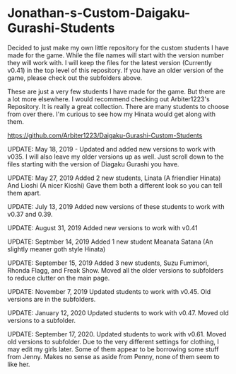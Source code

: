# Jonathan-s-Custom-Daigaku-Gurashi-Students

Decided to just make my own little repository for the custom students I have made for the game.  While the file names will start with the version number they will work with. I will keep the files for the latest version (Currently v0.41) in the top level of this repository. If you have an older version of the game, please check out the subfolders above. 

These are just a very few students I have made for the game. But there are a lot more elsewhere. I would recommend checking out Arbiter1223's Repository. It is really a great collection. There are many students to choose from over there. I'm curious to see how my Hinata would get along with them. 

https://github.com/Arbiter1223/Daigaku-Gurashi-Custom-Students

UPDATE: May 18, 2019 - Updated and added new versions to work with v035. I will also leave my older versions up as well. Just scroll down to the files starting with the version of Diagaku Gurashi you have.

UPDATE: May 27, 2019 Added 2 new students, Linata (A friendlier Hinata) And Lioshi (A nicer Kioshi) Gave them both a different look so you can tell them apart. 

UPDATE: July 13, 2019 Added new versions of these students to work with v0.37 and 0.39.

UPDATE: August 31, 2019 Added new versions to work with v0.41

UPDATE: Septmber 14, 2019 Added 1 new student Meanata Satana (An slightly meaner goth style Hinata)

UPDATE: September 15, 2019 Added 3 new students, Suzu Fumimori, Rhonda Flagg, and Freak Show.  Moved all the older versions to subfolders to reduce clutter on the main page. 

UPDATE: November 7, 2019 Updated students to work with v0.45. Old versions are in the subfolders. 

UPDATE: January 12, 2020 Updated students to work with v0.47. Moved old versions to a subfolder.

UPDATE: September 17, 2020. Updated students to work with v0.61. Moved old versions to subfolder. Due to the very different settings for clothing, I may edit my girls later. Some of them appear to be borrowing some stuff from Jenny. Makes no sense as aside from Penny, none of them seem to like her. 


